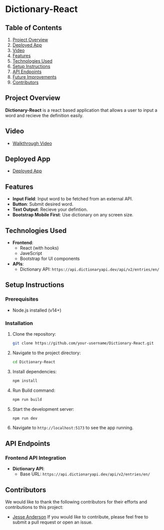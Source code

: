 # Dictionary-React
## Table of Contents
1. [Project Overview](#project-overview)
2. [Deployed App](#project-overview)
3. [Video](#video)
4. [Features](#features)
5. [Technologies Used](#technologies-used)
6. [Setup Instructions](#setup-instructions)
7. [API Endpoints](#api-endpoints)
8. [Future Improvements](#future-improvements)
9. [Contributors](#contributors)
## Project Overview
**Dictionary-React** is a react based application that allows a user to input a word and recieve the definition easily.
## Video
- [Walkthrough Video]()
## Deployed App
- [Deployed App](https://dictionary-react-anderson.netlify.app/)
## Features
- **Input Field**: Input word to be fetched from an external API.
- **Button**: Submit desired word.
- **Text Output**: Recieve your defintion.
- **Bootstrap Mobile First**: Use dictionary on any screen size.
## Technologies Used
- **Frontend**:
  - React (with hooks)
  - JaveScript
  - Bootstrap for UI components
- **APIs**:
  - Dictionary API: `https://api.dictionaryapi.dev/api/v2/entries/en/`
## Setup Instructions
### Prerequisites
- Node.js installed (v14+)
### Installation
1. Clone the repository:
   ```bash
   git clone https://github.com/your-username/Dictionary-React.git
   ```
2. Navigate to the project directory:
   ```bash
   cd Dictionary-React
   ```
3. Install dependencies:
   ```bash
   npm install
   ```
4. Run Build command:
   ```bash
   npm run build
   ```
5. Start the development server:
   ```bash
   npm run dev
   ```
6. Navigate to `http://localhost:5173` to see the app running.
## API Endpoints
### Frontend API Integration
- **Dictionary API**:
  - Base URL: `https://api.dictionaryapi.dev/api/v2/entries/en/`
## Contributors
We would like to thank the following contributors for their efforts and contributions to this project:
- [Jesse Anderson](https://github.com/Vtencouchclimbr)
If you would like to contribute, please feel free to submit a pull request or open an issue.